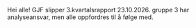 Hei alle! GJF slipper 3.kvartalsrapport 23.10.2026. gruppe 3 har analyseansvar, men alle oppfordres til å følge med.
